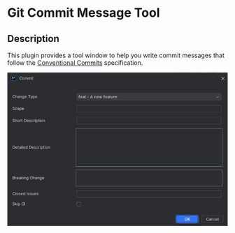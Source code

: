 # Git Commit Message Tool

## Description

<!-- Plugin description -->
This plugin provides a tool window to help you write commit messages that follow the [Conventional Commits](https://www.conventionalcommits.org/en/v1.0.0/) specification.
<!-- Plugin description end -->

![screenshot](./.github/readme/screenshot.png)